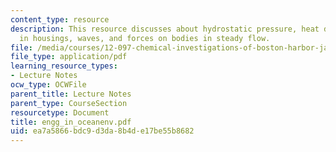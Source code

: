 ```yaml
---
content_type: resource
description: This resource discusses about hydrostatic pressure, heat dissipation
  in housings, waves, and forces on bodies in steady flow.
file: /media/courses/12-097-chemical-investigations-of-boston-harbor-january-iap-2006/ea7a5866bdc9d3da8b4de17be55b8682_engg_in_oceanenv.pdf
file_type: application/pdf
learning_resource_types:
- Lecture Notes
ocw_type: OCWFile
parent_title: Lecture Notes
parent_type: CourseSection
resourcetype: Document
title: engg_in_oceanenv.pdf
uid: ea7a5866-bdc9-d3da-8b4d-e17be55b8682
---
```

